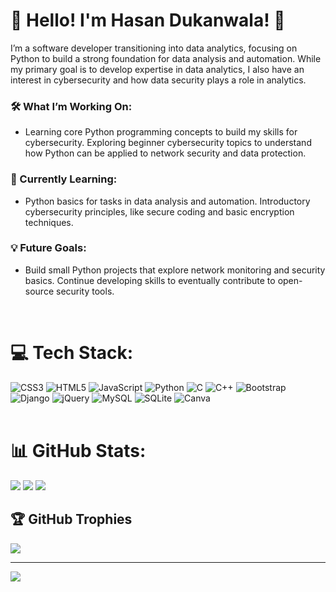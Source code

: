 
# 👋 Hello! I'm Hasan Dukanwala! 💫

I’m a software developer transitioning into data analytics, focusing on Python to build a strong foundation for data analysis and automation. While my primary goal is to develop expertise in data analytics, I also have an interest in cybersecurity and how data security plays a role in analytics.

### 🛠 What I’m Working On:
- Learning core Python programming concepts to build my skills for cybersecurity.
Exploring beginner cybersecurity topics to understand how Python can be applied to network security and data protection. </br>
### 🌱 Currently Learning:
- Python basics for tasks in data analysis and automation.
Introductory cybersecurity principles, like secure coding and basic encryption techniques.</br>
### 💡 Future Goals:
- Build small Python projects that explore network monitoring and security basics.
Continue developing skills to eventually contribute to open-source security tools.</br>
</br>

# 💻 Tech Stack:
![CSS3](https://img.shields.io/badge/css3-%231572B6.svg?style=plastic&logo=css3&logoColor=white) 
![HTML5](https://img.shields.io/badge/html5-%23E34F26.svg?style=plastic&logo=html5&logoColor=white)
![JavaScript](https://img.shields.io/badge/javascript-%23323330.svg?style=plastic&logo=javascript&logoColor=%23F7DF1E)
![Python](https://img.shields.io/badge/python-3670A0?style=plastic&logo=python&logoColor=ffdd54) 
![C](https://img.shields.io/badge/c-%2300599C.svg?style=plastic&logo=c&logoColor=white) 
![C++](https://img.shields.io/badge/c++-%2300599C.svg?style=plastic&logo=c%2B%2B&logoColor=white) 
![Bootstrap](https://img.shields.io/badge/bootstrap-%238511FA.svg?style=plastic&logo=bootstrap&logoColor=white) 
![Django](https://img.shields.io/badge/django-%23092E20.svg?style=plastic&logo=django&logoColor=white) 
![jQuery](https://img.shields.io/badge/jquery-%230769AD.svg?style=plastic&logo=jquery&logoColor=white) 
![MySQL](https://img.shields.io/badge/mysql-4479A1.svg?style=for-the-plastic&logo=mysql&logoColor=white)
![SQLite](https://img.shields.io/badge/sqlite-%2307405e.svg?style=plastic&logo=sqlite&logoColor=white)
![Canva](https://img.shields.io/badge/Canva-%2300C4CC.svg?style=plastic&logo=Canva&logoColor=white)
</br></br>

# 📊 GitHub Stats:
![](https://github-readme-stats.vercel.app/api?username=HasanDukanwala&theme=transparent&hide_border=false&include_all_commits=true&count_private=true)
![](https://github-readme-stats.vercel.app/api/top-langs/?username=HasanDukanwala&theme=transparent&hide_border=false&include_all_commits=true&count_private=true&layout=compact)
![](https://github-readme-streak-stats.herokuapp.com/?user=HasanDukanwala&theme=transparent&hide_border=false&include_all_commits=true&count_private=true)<br/>

  
## 🏆 GitHub Trophies
![](https://github-profile-trophy.vercel.app/?username=HasanDukanwala&theme=radical&no-frame=false&no-bg=false&margin-w=4)

---
[![](https://visitcount.itsvg.in/api?id=HasanDukanwala&icon=6&color=1)](https://visitcount.itsvg.in)

<!-- Proudly created with GPRM ( https://gprm.itsvg.in ) -->

<!---
HasanDukanwala/HasanDukanwala is a ✨ special ✨ repository because its `README.md` (this file) appears on your GitHub profile.
You can click the Preview link to take a look at your changes.
--->
